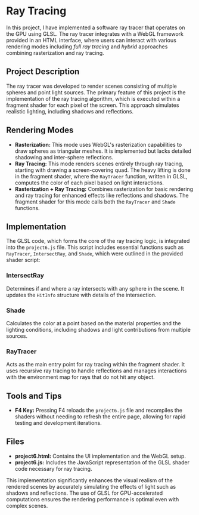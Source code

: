 # Ray Tracing

In this project, I have implemented a software ray tracer that operates on the GPU using GLSL. The ray tracer integrates with a WebGL framework provided in an HTML interface, where users can interact with various rendering modes including *full ray tracing* and *hybrid* approaches combining rasterization and ray tracing.

## Project Description
The ray tracer was developed to render scenes consisting of multiple spheres and point light sources. The primary feature of this project is the implementation of the ray tracing algorithm, which is executed within a fragment shader for each pixel of the screen. This approach simulates realistic lighting, including shadows and reflections.

## Rendering Modes
- **Rasterization:** This mode uses WebGL's rasterization capabilities to draw spheres as triangular meshes. It is implemented but lacks detailed shadowing and inter-sphere reflections.
- **Ray Tracing:** This mode renders scenes entirely through ray tracing, starting with drawing a screen-covering quad. The heavy lifting is done in the fragment shader, where the `RayTracer` function, written in GLSL, computes the color of each pixel based on light interactions.
- **Rasterization + Ray Tracing:** Combines rasterization for basic rendering and ray tracing for enhanced effects like reflections and shadows. The fragment shader for this mode calls both the `RayTracer` and `Shade` functions.

## Implementation
The GLSL code, which forms the core of the ray tracing logic, is integrated into the `project6.js` file. This script includes essential functions such as `RayTracer`, `IntersectRay`, and `Shade`, which were outlined in the provided shader script:

### IntersectRay
Determines if and where a ray intersects with any sphere in the scene. It updates the `HitInfo` structure with details of the intersection.

### Shade
Calculates the color at a point based on the material properties and the lighting conditions, including shadows and light contributions from multiple sources.

### RayTracer
Acts as the main entry point for ray tracing within the fragment shader. It uses recursive ray tracing to handle reflections and manages interactions with the environment map for rays that do not hit any object.

## Tools and Tips
- **F4 Key:** Pressing F4 reloads the `project6.js` file and recompiles the shaders without needing to refresh the entire page, allowing for rapid testing and development iterations.

## Files
- **project6.html:** Contains the UI implementation and the WebGL setup.
- **project6.js:** Includes the JavaScript representation of the GLSL shader code necessary for ray tracing.

This implementation significantly enhances the visual realism of the rendered scenes by accurately simulating the effects of light such as shadows and reflections. The use of GLSL for GPU-accelerated computations ensures the rendering performance is optimal even with complex scenes.
